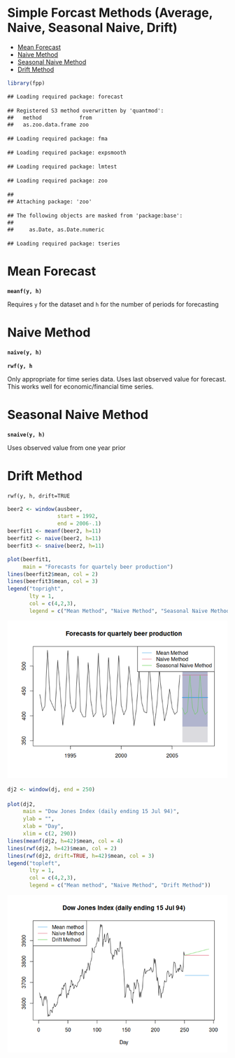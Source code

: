 Simple Forcast Methods (Average, Naive, Seasonal Naive, Drift)
================

- <a href="#mean-forecast" id="toc-mean-forecast">Mean Forecast</a>
- <a href="#naive-method" id="toc-naive-method">Naive Method</a>
- <a href="#seasonal-naive-method" id="toc-seasonal-naive-method">Seasonal
  Naive Method</a>
- <a href="#drift-method" id="toc-drift-method">Drift Method</a>

``` r
library(fpp)
```

    ## Loading required package: forecast

    ## Registered S3 method overwritten by 'quantmod':
    ##   method            from
    ##   as.zoo.data.frame zoo

    ## Loading required package: fma

    ## Loading required package: expsmooth

    ## Loading required package: lmtest

    ## Loading required package: zoo

    ## 
    ## Attaching package: 'zoo'

    ## The following objects are masked from 'package:base':
    ## 
    ##     as.Date, as.Date.numeric

    ## Loading required package: tseries

# Mean Forecast

**`meanf(y, h)`**

Requires `y` for the dataset and `h` for the number of periods for
forecasting

# Naive Method

**`naive(y, h)`**

**`rwf(y, h`**

Only appropriate for time series data. Uses last observed value for
forecast. This works well for economic/financial time series.

# Seasonal Naive Method

**`snaive(y, h)`**

Uses observed value from one year prior

# Drift Method

`rwf(y, h, drift=TRUE`

``` r
beer2 <- window(ausbeer, 
                start = 1992,
                end = 2006-.1)
beerfit1 <- meanf(beer2, h=11)
beerfit2 <- naive(beer2, h=11)
beerfit3 <- snaive(beer2, h=11)
```

``` r
plot(beerfit1,
     main = "Forecasts for quartely beer production")
lines(beerfit2$mean, col = 2)
lines(beerfit3$mean, col = 3)
legend("topright", 
       lty = 1,
       col = c(4,2,3),
       legend = c("Mean Method", "Naive Method", "Seasonal Naive Method"))
```

![](03SimpleFCMethodsAverageNaiveSeasonalNaiveDrift_files/figure-gfm/unnamed-chunk-3-1.png)<!-- -->

``` r
dj2 <- window(dj, end = 250)

plot(dj2,
     main = "Dow Jones Index (daily ending 15 Jul 94)",
     ylab = "",
     xlab = "Day",
     xlim = c(2, 290))
lines(meanf(dj2, h=42)$mean, col = 4)
lines(rwf(dj2, h=42)$mean, col = 2)
lines(rwf(dj2, drift=TRUE, h=42)$mean, col = 3)
legend("topleft",
       lty = 1,
       col = c(4,2,3),
       legend = c("Mean method", "Naive Method", "Drift Method"))
```

![](03SimpleFCMethodsAverageNaiveSeasonalNaiveDrift_files/figure-gfm/unnamed-chunk-4-1.png)<!-- -->
